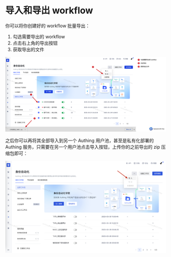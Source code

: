 # 导入和导出 workflow

你可以将你创建好的 workflow 批量导出：

1. 勾选需要导出的 workflow
2. 点击右上角的导出按钮
3. 获取导出的文件

![](../static/boxcnjmcVhUmqF90jlR1INHRXye.png)

之后你可以再将其全部导入到另一个 Authing 用户池，甚至是私有化部署的 Authing 服务，只需要在另一个用户池点击导入按钮，上传你的之前导出的 zip 压缩包即可：

![](../static/boxcni2TW2DEgEeYSWBDMVTyLXg.png)
